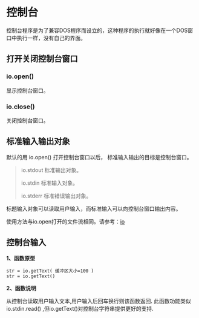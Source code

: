 # 控制台

 控制台程序是为了兼容DOS程序而设立的，这种程序的执行就好像在一个DOS窗口中执行一样，没有自己的界面。

## 打开关闭控制台窗口

### io.open()

显示控制台窗口。


### io.close()

关闭控制台窗口。

## 标准输入输出对象

默认的用 io.open() 打开控制台窗口以后，
标准输入输出的目标是控制台窗口。

> io.stdout
标准输出对象。
>
> io.stdin
标准输入对象。
>
> io.stderr
标准错误输出对象。

标题输入对象可以读取用户输入，而标准输入可以向控制台窗口输出内容。

使用方法与io.open打开的文件流相同。请参考：[io](libraries/kernel/io/io)

## 控制台输入

**1、函数原型**

``` aau
str = io.getText( 缓冲区大小=100 )
str = io.getText()
```

**2、函数说明**

从控制台读取用户输入文本,用户输入后回车换行则该函数返回.
此函数功能类似 io.stdin.read() ,但io.getText()对控制台字符串提供更好的支持.
